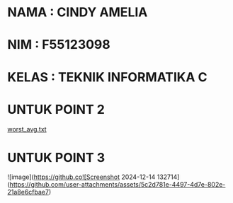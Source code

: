 # NAMA : CINDY AMELIA
# NIM : F55123098
# KELAS : TEKNIK INFORMATIKA C

# UNTUK POINT 2
[worst_avg.txt](https://github.com/user-attachments/files/18134342/worst_avg.txt)

# UNTUK POINT 3
![image](https://github.co![Screenshot 2024-12-14 132714](https://github.com/user-attachments/assets/5c2d781e-4497-4d7e-802e-21a8e6cfbae7)




